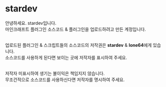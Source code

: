 # stardev
안녕하세요. stardev입니다.<br>
마인크래프트 플러그인 소스코드 & 플러그인을 업로드하려고 만든 계정입니다.<br><br>

업로드된 플러그인 & 스크립트들의 소스코드의 저작권은 **stardev** & **lone64**에게 있습니다.<br>
소스코드를 사용하게 된다면 보이는 곳에 저작자를 표시하여 주세요.<br><br>

저작자 미표시하여 생기는 불이익은 책임지지 않습니다.<br>
무조건적으로 소스코드를 사용하신다면 저작자를 명시하여 주세요.
